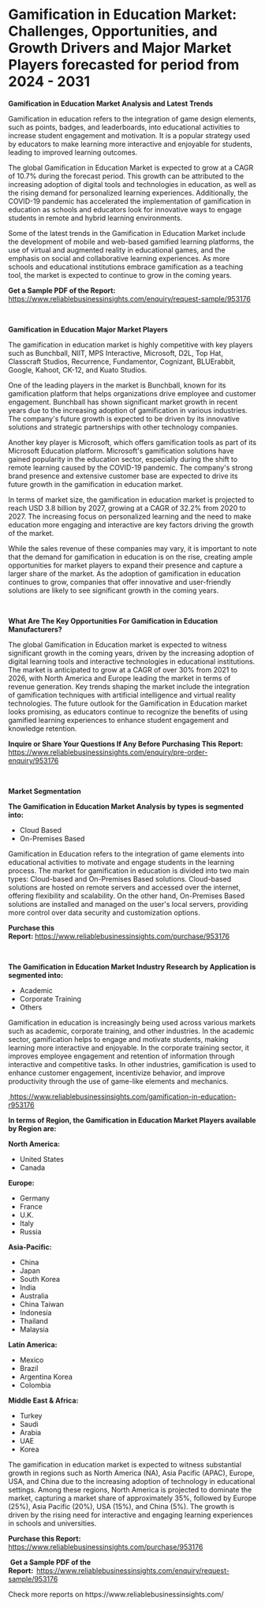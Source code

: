 <p><h1>Gamification in Education Market: Challenges, Opportunities, and Growth Drivers and Major Market Players forecasted for period from 2024 - 2031</h1></p><p><strong>Gamification in Education Market Analysis and Latest Trends</strong></p>
<p><p>Gamification in education refers to the integration of game design elements, such as points, badges, and leaderboards, into educational activities to increase student engagement and motivation. It is a popular strategy used by educators to make learning more interactive and enjoyable for students, leading to improved learning outcomes.</p><p>The global Gamification in Education Market is expected to grow at a CAGR of 10.7% during the forecast period. This growth can be attributed to the increasing adoption of digital tools and technologies in education, as well as the rising demand for personalized learning experiences. Additionally, the COVID-19 pandemic has accelerated the implementation of gamification in education as schools and educators look for innovative ways to engage students in remote and hybrid learning environments.</p><p>Some of the latest trends in the Gamification in Education Market include the development of mobile and web-based gamified learning platforms, the use of virtual and augmented reality in educational games, and the emphasis on social and collaborative learning experiences. As more schools and educational institutions embrace gamification as a teaching tool, the market is expected to continue to grow in the coming years.</p></p>
<p><strong>Get a Sample PDF of the Report:&nbsp;</strong> <a href="https://www.reliablebusinessinsights.com/enquiry/request-sample/953176">https://www.reliablebusinessinsights.com/enquiry/request-sample/953176</a></p>
<p>&nbsp;</p>
<p><strong>Gamification in Education Major Market Players</strong></p>
<p><p>The gamification in education market is highly competitive with key players such as Bunchball, NIIT, MPS Interactive, Microsoft, D2L, Top Hat, Classcraft Studios, Recurrence, Fundamentor, Cognizant, BLUErabbit, Google, Kahoot, CK-12, and Kuato Studios.</p><p>One of the leading players in the market is Bunchball, known for its gamification platform that helps organizations drive employee and customer engagement. Bunchball has shown significant market growth in recent years due to the increasing adoption of gamification in various industries. The company's future growth is expected to be driven by its innovative solutions and strategic partnerships with other technology companies.</p><p>Another key player is Microsoft, which offers gamification tools as part of its Microsoft Education platform. Microsoft's gamification solutions have gained popularity in the education sector, especially during the shift to remote learning caused by the COVID-19 pandemic. The company's strong brand presence and extensive customer base are expected to drive its future growth in the gamification in education market.</p><p>In terms of market size, the gamification in education market is projected to reach USD 3.8 billion by 2027, growing at a CAGR of 32.2% from 2020 to 2027. The increasing focus on personalized learning and the need to make education more engaging and interactive are key factors driving the growth of the market.</p><p>While the sales revenue of these companies may vary, it is important to note that the demand for gamification in education is on the rise, creating ample opportunities for market players to expand their presence and capture a larger share of the market. As the adoption of gamification in education continues to grow, companies that offer innovative and user-friendly solutions are likely to see significant growth in the coming years.</p></p>
<p>&nbsp;</p>
<p><strong>What Are The Key Opportunities For Gamification in Education Manufacturers?</strong></p>
<p><p>The global Gamification in Education market is expected to witness significant growth in the coming years, driven by the increasing adoption of digital learning tools and interactive technologies in educational institutions. The market is anticipated to grow at a CAGR of over 30% from 2021 to 2026, with North America and Europe leading the market in terms of revenue generation. Key trends shaping the market include the integration of gamification techniques with artificial intelligence and virtual reality technologies. The future outlook for the Gamification in Education market looks promising, as educators continue to recognize the benefits of using gamified learning experiences to enhance student engagement and knowledge retention.</p></p>
<p><strong>Inquire or Share Your Questions If Any Before Purchasing This Report:</strong> <a href="https://www.reliablebusinessinsights.com/enquiry/pre-order-enquiry/953176">https://www.reliablebusinessinsights.com/enquiry/pre-order-enquiry/953176</a></p>
<p>&nbsp;</p>
<p><strong>Market Segmentation</strong></p>
<p><strong>The Gamification in Education Market Analysis by types is segmented into:</strong></p>
<p><ul><li>Cloud Based</li><li>On-Premises Based</li></ul></p>
<p><p>Gamification in Education refers to the integration of game elements into educational activities to motivate and engage students in the learning process. The market for gamification in education is divided into two main types: Cloud-based and On-Premises Based solutions. Cloud-based solutions are hosted on remote servers and accessed over the internet, offering flexibility and scalability. On the other hand, On-Premises Based solutions are installed and managed on the user's local servers, providing more control over data security and customization options.</p></p>
<p><strong>Purchase this Report:&nbsp;</strong><a href="https://www.reliablebusinessinsights.com/purchase/953176">https://www.reliablebusinessinsights.com/purchase/953176</a></p>
<p>&nbsp;</p>
<p><strong>The Gamification in Education Market Industry Research by Application is segmented into:</strong></p>
<p><ul><li>Academic</li><li>Corporate Training</li><li>Others</li></ul></p>
<p><p>Gamification in education is increasingly being used across various markets such as academic, corporate training, and other industries. In the academic sector, gamification helps to engage and motivate students, making learning more interactive and enjoyable. In the corporate training sector, it improves employee engagement and retention of information through interactive and competitive tasks. In other industries, gamification is used to enhance customer engagement, incentivize behavior, and improve productivity through the use of game-like elements and mechanics.</p></p>
<p><a href="https://www.reliablebusinessinsights.com/gamification-in-education-r953176">&nbsp;https://www.reliablebusinessinsights.com/gamification-in-education-r953176</a></p>
<p><strong>In terms of Region, the Gamification in Education Market Players available by Region are:</strong></p>
<p>
    <p> <strong> North America: </strong>
        <ul>
            <li>United States</li>
            <li>Canada</li>
        </ul>
        </p> 
    <p> <strong> Europe: </strong>
        <ul>
            <li>Germany</li>
            <li>France</li>
            <li>U.K.</li>
            <li>Italy</li>
            <li>Russia</li>
        </ul>
        </p> 
    <p> <strong> Asia-Pacific: </strong>
        <ul>
            <li>China</li>
            <li>Japan</li>
            <li>South Korea</li>
            <li>India</li>
            <li>Australia</li>
            <li>China Taiwan</li>
            <li>Indonesia</li>
            <li>Thailand</li>
            <li>Malaysia</li>
        </ul>
        </p> 
    <p> <strong> Latin America: </strong>
        <ul>
            <li>Mexico</li>
            <li>Brazil</li>
            <li>Argentina Korea</li>
            <li>Colombia</li>
        </ul>
        </p> 
    <p> <strong> Middle East & Africa: </strong>
        <ul>
            <li>Turkey</li>
            <li>Saudi</li>
            <li>Arabia</li>
            <li>UAE</li>
            <li>Korea</li>
        </ul>
    </p>
    </p>
<p><p>The gamification in education market is expected to witness substantial growth in regions such as North America (NA), Asia Pacific (APAC), Europe, USA, and China due to the increasing adoption of technology in educational settings. Among these regions, North America is projected to dominate the market, capturing a market share of approximately 35%, followed by Europe (25%), Asia Pacific (20%), USA (15%), and China (5%). The growth is driven by the rising need for interactive and engaging learning experiences in schools and universities.</p></p>
<p><strong>Purchase this Report: </strong><a href="https://www.reliablebusinessinsights.com/purchase/953176">https://www.reliablebusinessinsights.com/purchase/953176</a></p>
<p>&nbsp;<strong>Get a Sample PDF of the Report:&nbsp;&nbsp;</strong><a href="https://www.reliablebusinessinsights.com/enquiry/request-sample/953176">https://www.reliablebusinessinsights.com/enquiry/request-sample/953176</a></p>
<p><strong></strong></p>
<p>Check more reports on https://www.reliablebusinessinsights.com/</p>